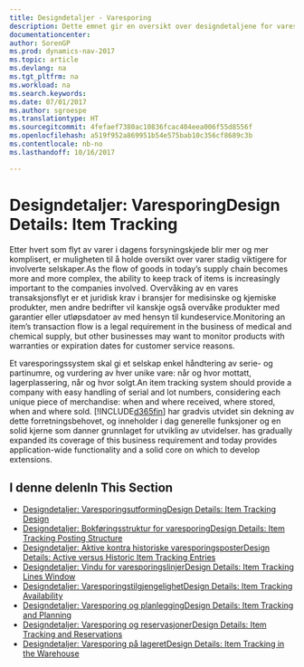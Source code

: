 ```yaml
---
title: Designdetaljer - Varesporing
description: Dette emnet gir en oversikt over designdetaljene for varesporing.
documentationcenter: 
author: SorenGP
ms.prod: dynamics-nav-2017
ms.topic: article
ms.devlang: na
ms.tgt_pltfrm: na
ms.workload: na
ms.search.keywords: 
ms.date: 07/01/2017
ms.author: sgroespe
ms.translationtype: HT
ms.sourcegitcommit: 4fefaef7380ac10836fcac404eea006f55d8556f
ms.openlocfilehash: a519f952a869951b54e575bab10c356cf8689c3b
ms.contentlocale: nb-no
ms.lasthandoff: 10/16/2017

---
```

# <a name="design-details-item-tracking"></a><span data-ttu-id="ecc1d-103">Designdetaljer: Varesporing</span><span class="sxs-lookup"><span data-stu-id="ecc1d-103">Design Details: Item Tracking</span></span>
<span data-ttu-id="ecc1d-104">Etter hvert som flyt av varer i dagens forsyningskjede blir mer og mer komplisert, er muligheten til å holde oversikt over varer stadig viktigere for involverte selskaper.</span><span class="sxs-lookup"><span data-stu-id="ecc1d-104">As the flow of goods in today’s supply chain becomes more and more complex, the ability to keep track of items is increasingly important to the companies involved.</span></span> <span data-ttu-id="ecc1d-105">Overvåking av en vares transaksjonsflyt er et juridisk krav i bransjer for medisinske og kjemiske produkter, men andre bedrifter vil kanskje også overvåke produkter med garantier eller utløpsdatoer av med hensyn til kundeservice.</span><span class="sxs-lookup"><span data-stu-id="ecc1d-105">Monitoring an item’s transaction flow is a legal requirement in the business of medical and chemical supply, but other businesses may want to monitor products with warranties or expiration dates for customer service reasons.</span></span>  

<span data-ttu-id="ecc1d-106">Et varesporingssystem skal gi et selskap enkel håndtering av serie- og partinumre, og vurdering av hver unike vare: når og hvor mottatt, lagerplassering, når og hvor solgt.</span><span class="sxs-lookup"><span data-stu-id="ecc1d-106">An item tracking system should provide a company with easy handling of serial and lot numbers, considering each unique piece of merchandise: when and where received, where stored, when and where sold.</span></span> [!INCLUDE[d365fin](includes/d365fin_md.md)]<span data-ttu-id="ecc1d-107"> har gradvis utvidet sin dekning av dette forretningsbehovet, og inneholder i dag generelle funksjoner og en solid kjerne som danner grunnlaget for utvikling av utvidelser.</span><span class="sxs-lookup"><span data-stu-id="ecc1d-107"> has gradually expanded its coverage of this business requirement and today provides application-wide functionality and a solid core on which to develop extensions.</span></span>  

## <a name="in-this-section"></a><span data-ttu-id="ecc1d-108">I denne delen</span><span class="sxs-lookup"><span data-stu-id="ecc1d-108">In This Section</span></span>  
* [<span data-ttu-id="ecc1d-109">Designdetaljer: Varesporingsutforming</span><span class="sxs-lookup"><span data-stu-id="ecc1d-109">Design Details: Item Tracking Design</span></span>](design-details-item-tracking-design.md)  
* [<span data-ttu-id="ecc1d-110">Designdetaljer: Bokføringsstruktur for varesporing</span><span class="sxs-lookup"><span data-stu-id="ecc1d-110">Design Details: Item Tracking Posting Structure</span></span>](design-details-item-tracking-posting-structure.md)  
* [<span data-ttu-id="ecc1d-111">Designdetaljer: Aktive kontra historiske varesporingsposter</span><span class="sxs-lookup"><span data-stu-id="ecc1d-111">Design Details: Active versus Historic Item Tracking Entries</span></span>](design-details-active-versus-historic-item-tracking-entries.md)  
* [<span data-ttu-id="ecc1d-112">Designdetaljer: Vindu for varesporingslinjer</span><span class="sxs-lookup"><span data-stu-id="ecc1d-112">Design Details: Item Tracking Lines Window</span></span>](design-details-item-tracking-lines-window.md)  
* [<span data-ttu-id="ecc1d-113">Designdetaljer: Varesporingstilgjengelighet</span><span class="sxs-lookup"><span data-stu-id="ecc1d-113">Design Details: Item Tracking Availability</span></span>](design-details-item-tracking-availability.md)  
* [<span data-ttu-id="ecc1d-114">Designdetaljer: Varesporing og planlegging</span><span class="sxs-lookup"><span data-stu-id="ecc1d-114">Design Details: Item Tracking and Planning</span></span>](design-details-item-tracking-and-planning.md)  
* [<span data-ttu-id="ecc1d-115">Designdetaljer: Varesporing og reservasjoner</span><span class="sxs-lookup"><span data-stu-id="ecc1d-115">Design Details: Item Tracking and Reservations</span></span>](design-details-item-tracking-and-reservations.md)  
* [<span data-ttu-id="ecc1d-116">Designdetaljer: Varesporing på lageret</span><span class="sxs-lookup"><span data-stu-id="ecc1d-116">Design Details: Item Tracking in the Warehouse</span></span>](design-details-item-tracking-in-the-warehouse.md)


